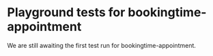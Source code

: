 # Playground tests for bookingtime-appointment
We are still awaiting the first test run for bookingtime-appointment.
